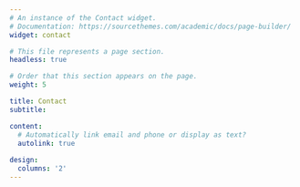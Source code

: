 ```yaml
---
# An instance of the Contact widget.
# Documentation: https://sourcethemes.com/academic/docs/page-builder/
widget: contact

# This file represents a page section.
headless: true

# Order that this section appears on the page.
weight: 5

title: Contact
subtitle:

content:
  # Automatically link email and phone or display as text?
  autolink: true
  
design:
  columns: '2'
---
```

